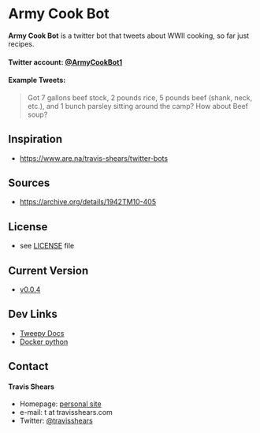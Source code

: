 Army Cook Bot
======
**Army Cook Bot** is a twitter bot that tweets about WWII cooking, so far just recipes.

#### Twitter account: [@ArmyCookBot1](https://twitter.com/ArmyCookBot1)

#### Example Tweets:

> Got 7 gallons beef stock, 2 pounds rice, 5 pounds beef (shank, neck, etc.), and 1 bunch parsley sitting around the camp? How about Beef soup?

## Inspiration
* https://www.are.na/travis-shears/twitter-bots

## Sources
* https://archive.org/details/1942TM10-405

## License
* see [LICENSE](https://github.com/BTBTravis/army_cook/blob/master/LICENCE.md) file

## Current Version
* [v0.0.4](https://github.com/BTBTravis/army_cook/releases/tag/v0.0.3)

## Dev Links
* [Tweepy Docs](http://docs.tweepy.org/en/latest/api.html)
* [Docker python](https://docs.docker.com/samples/library/python/)

## Contact
#### Travis Shears
* Homepage: [personal site](https://travisshears.com)
* e-mail: t at travisshears.com
* Twitter: [@travisshears](https://twitter.com/travisshears)
